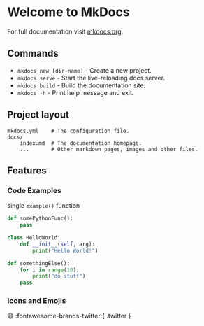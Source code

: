 # Welcome to MkDocs

For full documentation visit [mkdocs.org](https://www.mkdocs.org).

## Commands

* `mkdocs new [dir-name]` - Create a new project.
* `mkdocs serve` - Start the live-reloading docs server.
* `mkdocs build` - Build the documentation site.
* `mkdocs -h` - Print help message and exit.

## Project layout

    mkdocs.yml    # The configuration file.
    docs/
        index.md  # The documentation homepage.
        ...       # Other markdown pages, images and other files.

## Features

### Code Examples

single `example()` function

``` python
def somePythonFunc():
    pass
```

``` py title="helloworld.py"
class HelloWorld:
    def __init__(self, arg):
        print("Hello World!")
```

``` py linenums="1"
def somethingElse():
    for i in range(10):
        print("do stuff")
    pass
```

### Icons and Emojis

:smile:
:fontawesome-brands-twitter:{ .twitter }
